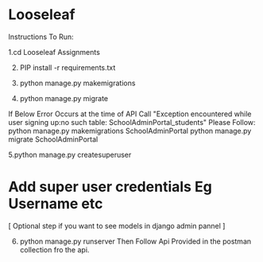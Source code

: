 # Looseleaf
Instructions To Run:

1.cd Looseleaf Assignments

2. PIP install -r requirements.txt

3. python manage.py makemigrations

4. python manage.py migrate

If Below Error Occurs at the time of API Call "Exception encountered while user signing up:no such table: SchoolAdminPortal_students"
Please Follow:
 python manage.py makemigrations SchoolAdminPortal
 python manage.py migrate SchoolAdminPortal
 

5.python manage.py createsuperuser

# Add super user credentials Eg Username etc
[ Optional step if you want to see models in django admin pannel ]

6. python manage.py runserver
Then Follow Api Provided in the postman collection fro the api.
